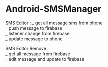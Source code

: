 # Android-SMSManager

SMS Editor : 
_ get all message sms from phone <br>
_ push message to firebase <br>
_ listener change from firebase <br>
_ update message to phone <br>

SMS Editor Remove : <br>
_ get all message from firebase <br>
_ edit message and update to firebase <br>
